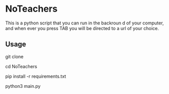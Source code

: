 # NoTeachers
This is a python script that you can run in the backroun d of your computer, and when ever you press TAB you will be directed to a url of your choice.


## Usage

git clone


cd NoTeachers


pip install -r requirements.txt


python3 main.py

